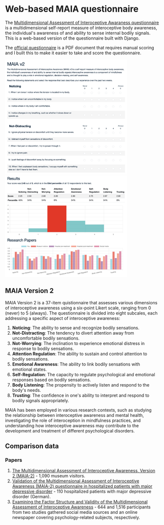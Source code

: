 # Web-based MAIA questionnaire

The [Multidimensional Assessment of Interoceptive Awaraness questionnaire](https://osher.ucsf.edu/research/maia) is a multidimensional self-report measure of interoceptive body awareness, the individual's awareness of and ability to sense internal bodily signals. This is a web-based version of the questionnaire built with Django.

The [official questionnaire](https://osher.ucsf.edu/sites/osher.ucsf.edu/files/inline-files/MAIA2%202018.05.27.pdf) is a PDF document that requires manual scoring and I built this to make it easier to take and score the questionnaire.

<img src="documentation/images/survey-preview.png" alt="Survey preview" width="400"/>
<img src="documentation/images/results-preview.png" alt="Results preview" width="400"/>

## MAIA Version 2

MAIA Version 2 is a 37-item quistionnaire that assesses various dimensions of interoceptive awareness using a six-point Likert scale, ranging from 0 (never) to 5 (always). The questionnaire is divided into eight subcales, each addressing a specific aspect of interoceptive awareness:

1. **Noticing**: The ability to sense and recognize bodily sensations.
2. **Not-Distracting**: The tendency to divert attention away from uncomfortable bodily sensations.
3. **Not-Worrying**: The inclination to experience emotional distress in response to bodily sensations.
4. **Attention Regulation**: The ability to sustain and control attention to bodily sensations.
5. **Emotional Awareness**: The ability to link bodily sensations with emotional states.
6. **Self-Regulation**: The capacity to regulate psychological and emotional responses based on bodily sensations.
7. **Body Listening**: The propensity to actively listen and respond to the body's needs.
8. **Trusting**: The confidence in one's ability to interpret and respond to bodily signals appropriately.

MAIA has been employed in various research contexts, such as studying the relationship between interoceptive awareness and mental health, investigating the role of interoception in mindfulness practices, and understanding how interoceptive awareness may contribute to the development and treatment of different psychological disorders.

## Comparison data

### Papers

1. [The Multidimensional Assessment of Interoceptive Awareness, Version 2 (MAIA-2)](https://journals.plos.org/plosone/article?id=10.1371/journal.pone.0208034) - 1,090 museum visitors.
2. [Validation of the Multidimensional Assessment of Interoceptive Awareness (MAIA-2) questionnaire in hospitalized patients with major depressive disorder](https://journals.plos.org/plosone/article?id=10.1371/journal.pone.0253913) - 110 hospitalized patients with major depressive disorder (German).
3. [Examining the Factor Structure and Validity of the Multidimensional Assessment of Interoceptive Awareness](https://doi.org/10.1080/00223891.2020.1813147) - 644 and 1,516 participants from two studies gathered social media sources and an online newspaper covering psychology-related subjects, respectively.
